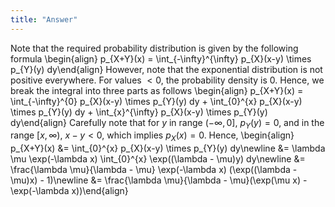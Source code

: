 ```yaml
---
title: "Answer"
---
```


Note that the required probability distribution is given by the following formula
\begin{align}
    p_{X+Y}(x) = \int_{-\infty}^{\infty} p_{X}(x-y) \times p_{Y}(y) dy\end{align}
However, note that the exponential distribution is not positive everywhere. For values $< 0$, the probability density is 0. Hence, we break the integral into three parts as follows
\begin{align}
    p_{X+Y}(x) = \int_{-\infty}^{0} p_{X}(x-y) \times p_{Y}(y) dy + \int_{0}^{x} p_{X}(x-y) \times p_{Y}(y) dy + \int_{x}^{\infty} p_{X}(x-y) \times p_{Y}(y) dy\end{align}
Carefully note that for $y$ in range $(-\infty,0]$, $p_{Y}(y) = 0$, and in the range $[x,\infty)$, $x-y < 0$, which implies $p_{X}(x) = 0$. Hence,
\begin{align}
    p_{X+Y}(x) &= \int_{0}^{x} p_{X}(x-y) \times p_{Y}(y) dy\newline
    &= \lambda \mu \exp(-\lambda x) \int_{0}^{x} \exp((\lambda - \mu)y) dy\newline
    &= \frac{\lambda \mu}{\lambda - \mu} \exp(-\lambda x) (\exp((\lambda - \mu)x) - 1)\newline
    &= \frac{\lambda \mu}{\lambda - \mu}(\exp(\mu x) - \exp(-\lambda x))\end{align}
